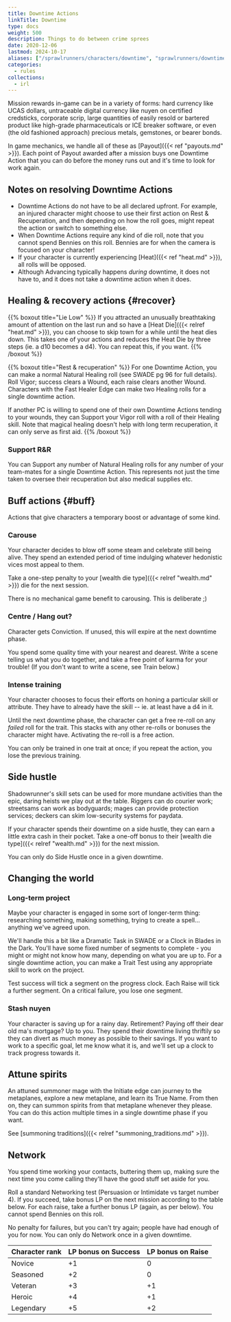 ```yaml
--- 
title: Downtime Actions
linkTitle: Downtime
type: docs     
weight: 500 
description: Things to do between crime sprees 
date: 2020-12-06
lastmod: 2024-10-17
aliases: ["/sprawlrunners/characters/downtime", "sprawlrunners/downtime/downtime"]
categories:
  - rules
collections:
  - irl  
--- 
```


Mission rewards in-game can be in a variety of forms: hard currency like UCAS dollars, untraceable digital currency like nuyen on certified credsticks, corporate scrip, large quantities of easily resold or bartered product like high-grade pharmaceuticals or ICE breaker software, or even (the old fashioned approach) precious metals, gemstones, or bearer bonds. 

In game mechanics, we handle all of these as [Payout]({{< ref "payouts.md" >}}). Each point of Payout awarded after a mission buys one Downtime Action that you can do before the money runs out and it's time to look for work again.

## Notes on resolving Downtime Actions

- Downtime Actions do not have to be all declared upfront. For example, an injured character might choose to use their first action on Rest & Recuperation, and then depending on how the roll goes, might repeat the action or switch to something else.
- When Downtime Actions require any kind of die roll, note that you cannot spend Bennies on this roll. Bennies are for when the camera is focused on your character!
- If your character is currently experiencing [Heat]({{< ref "heat.md" >}}), all rolls will be opposed. 
- Although Advancing typically happens _during_ downtime, it does not have to, and it does not take a downtime action when it does.

## Healing & recovery actions {#recover}

{{% boxout title="Lie Low" %}}
If you attracted an unusually breathtaking amount of attention on the last run and so have a [Heat Die]({{< relref "heat.md" >}}), you can choose to skip town for a while until the heat dies down. This takes one of your actions and reduces the Heat Die by three steps (ie. a d10 becomes a d4). You can repeat this, if you want.
{{% /boxout %}}


{{% boxout title="Rest & recuperation" %}}
For one Downtime Action, you can make a normal Natural Healing roll (see SWADE pg 96 for full details). Roll Vigor; success clears a Wound, each raise clears another Wound. Characters with the Fast Healer Edge can make two Healing rolls for a single downtime action.

If another PC is willing to spend one of their own Downtime Actions tending to your wounds, they can Support your Vigor roll with a roll of their Healing skill. Note that magical healing doesn't help with long term recuperation, it can only serve as first aid.
{{% /boxout %}}




### Support R&R

You can Support any number of Natural Healing rolls for any number of your team-mates for a single Downtime Action. This represents not just the time taken to oversee their recuperation but also medical supplies etc. 

## Buff actions {#buff}

Actions that give characters a temporary boost or advantage of some kind.

### Carouse

<!-- TODO rewrite -->

Your character decides to blow off some steam and celebrate still being alive. They spend an extended period of time indulging whatever hedonistic vices most appeal to them.

Take a one-step penalty to your [wealth die type]({{< relref "wealth.md" >}}) die for the next session.

There is no mechanical game benefit to carousing. This is deliberate ;)

### Centre / Hang out?

<!-- TODO --> Character gets Conviction. If unused, this will expire at the next downtime phase.

You spend some quality time with your nearest and dearest. Write a scene telling us what you do together, and take a free point of karma for your trouble! (If you don't want to write a scene, see Train below.)

### Intense training

Your character chooses to focus their efforts on honing a particular skill or attribute. They have to already have the skill -- ie. at least have a d4 in it.

Until the next downtime phase, the character can get a free re-roll on any _failed_ roll for the trait. This stacks with any other re-rolls or bonuses the character might have. Activating the re-roll is a free action.

You can only be trained in one trait at once; if you repeat the action, you lose the previous training.
   
## Side hustle

Shadowrunner's skill sets can be used for more mundane activities than the epic, daring heists we play out at the table. Riggers can do courier work; streetsams can work as bodyguards; mages can provide protection services; deckers can skim low-security systems for paydata.

If your character spends their downtime on a side hustle, they can earn a little extra cash in their pocket. Take a one-off bonus to their [wealth die type]({{< relref "wealth.md" >}}) for the next mission.

You can only do Side Hustle once in a given downtime. 

## Changing the world

### Long-term project

Maybe your character is engaged in some sort of longer-term thing: researching something, making something, trying to create a spell... anything we've agreed upon.

We'll handle this a bit like a Dramatic Task in SWADE or a Clock in Blades in the Dark. You'll have some fixed number of segments to complete - you might or might not know how many, depending on what you are up to. For a single downtime action, you can make a Trait Test using any appropriate skill to work on the project.

Test success will tick a segment on the progress clock. Each Raise will tick a further segment. On a critical failure, you lose one segment. 

### Stash nuyen

Your character is saving up for a rainy day. Retirement? Paying off their dear old ma's mortgage? Up to you. They spend their downtime living thriftily so they can divert as much money as possible to their savings. If you want to work to a specific goal, let me know what it is, and we'll set up a clock to track progress towards it.

<!-- ARCHIVE -->





## Attune spirits

An attuned summoner mage with the Initiate edge can journey to the metaplanes, explore a new metaplane, and learn its True Name. From then on, they can summon spirits from that metaplane whenever they please. You can do this action multiple times in a single downtime phase if you want.

See [summoning traditions]({{< relref "summoning_traditions.md" >}}).





## Network

You spend time working your contacts, buttering them up, making sure the next time you come calling they'll have the good stuff set aside for you.

Roll a standard Networking test (Persuasion or Intimidate vs target number 4). If you succeed, take bonus LP on the next mission according to the table below. For each raise, take a further bonus LP (again, as per below). You cannot spend Bennies on this roll.

No penalty for failures, but you can't try again; people have had enough of you for now. You can only do Network once in a given downtime.

| Character rank | LP bonus on Success | LP bonus on Raise |
|----------------|---------------------|-------------------|
| Novice         | +1                  | 0                 |
| Seasoned       | +2                  | 0                |
| Veteran        | +3                  | +1                |
| Heroic         | +4                  | +1                |
| Legendary      | +5                  | +2                |






